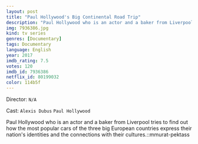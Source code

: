 ```yaml
---
layout: post
title: "Paul Hollywood's Big Continental Road Trip"
description: "Paul Hollywood who is an actor and a baker from Liverpool tries to find out how the most popular cars of the three big European countries express their nation's identities and the connections with their cultures.::mmurat-pektass.."
img: 7936386.jpg
kind: tv series
genres: [Documentary]
tags: Documentary 
language: English
year: 2017
imdb_rating: 7.5
votes: 120
imdb_id: 7936386
netflix_id: 80199032
color: 114b5f
---
```

Director: `N/A`  

Cast: `Alexis Dubus` `Paul Hollywood` 

Paul Hollywood who is an actor and a baker from Liverpool tries to find out how the most popular cars of the three big European countries express their nation's identities and the connections with their cultures.::mmurat-pektass